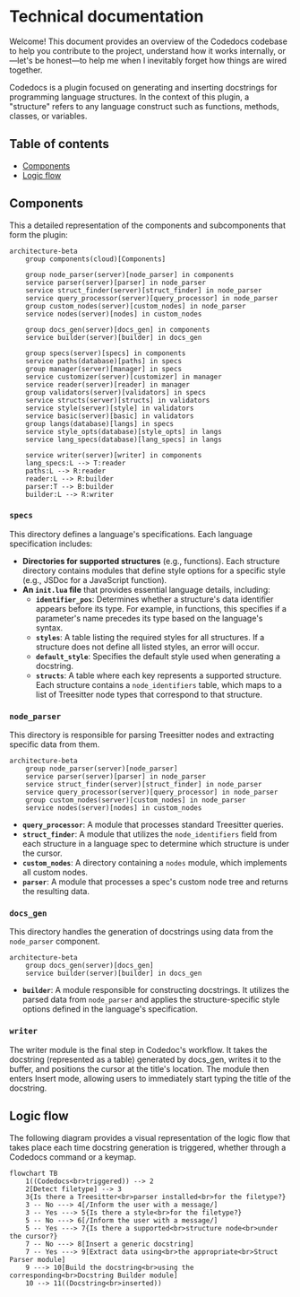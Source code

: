 # Technical documentation

Welcome! This document provides an overview of the Codedocs codebase to help you contribute to the project, understand how it works internally, or—let's be honest—to help me when I inevitably forget how things are wired together.

Codedocs is a plugin focused on generating and inserting docstrings for programming language structures. In the context of this plugin, a "structure" refers to any language construct such as functions, methods, classes, or variables.

## Table of contents
- [Components](#components)
- [Logic flow](#logic-flow)

## Components

This a detailed representation of the components and subcomponents that form the plugin:

```mermaid
architecture-beta
    group components(cloud)[Components]

    group node_parser(server)[node_parser] in components
    service parser(server)[parser] in node_parser
    service struct_finder(server)[struct_finder] in node_parser
    service query_processor(server)[query_processor] in node_parser
    group custom_nodes(server)[custom_nodes] in node_parser
    service nodes(server)[nodes] in custom_nodes

    group docs_gen(server)[docs_gen] in components
    service builder(server)[builder] in docs_gen

    group specs(server)[specs] in components
    service paths(database)[paths] in specs
    group manager(server)[manager] in specs
    service customizer(server)[customizer] in manager
    service reader(server)[reader] in manager
    group validators(server)[validators] in specs
    service structs(server)[structs] in validators
    service style(server)[style] in validators
    service basic(server)[basic] in validators
    group langs(database)[langs] in specs
    service style_opts(database)[style_opts] in langs
    service lang_specs(database)[lang_specs] in langs

    service writer(server)[writer] in components
    lang_specs:L --> T:reader
    paths:L --> R:reader
    reader:L --> R:builder
    parser:T --> B:builder
    builder:L --> R:writer
```

### `specs`

This directory defines a language's specifications. Each language specification includes:

- **Directories for supported structures** (e.g., functions). Each structure directory contains modules that define style options for a specific style (e.g., JSDoc for a JavaScript function).
- **An `init.lua` file** that provides essential language details, including:
  - **`identifier_pos`**: Determines whether a structure's data identifier appears before its type. For example, in functions, this specifies if a parameter's name precedes its type based on the language's syntax.
  - **`styles`**: A table listing the required styles for all structures. If a structure does not define all listed styles, an error will occur.
  - **`default_style`**: Specifies the default style used when generating a docstring.
  - **`structs`**: A table where each key represents a supported structure. Each structure contains a `node_identifiers` table, which maps to a list of Treesitter node types that correspond to that structure.

### `node_parser`

This directory is responsible for parsing Treesitter nodes and extracting specific data from them.

```mermaid
architecture-beta
    group node_parser(server)[node_parser]
    service parser(server)[parser] in node_parser
    service struct_finder(server)[struct_finder] in node_parser
    service query_processor(server)[query_processor] in node_parser
    group custom_nodes(server)[custom_nodes] in node_parser
    service nodes(server)[nodes] in custom_nodes
```

- **`query_processor`**: A module that processes standard Treesitter queries.  
- **`struct_finder`**: A module that utilizes the `node_identifiers` field from each structure in a language spec to determine which structure is under the cursor.  
- **`custom_nodes`**: A directory containing a `nodes` module, which implements all custom nodes.  
- **`parser`**: A module that processes a spec's custom node tree and returns the resulting data.  

### `docs_gen`

This directory handles the generation of docstrings using data from the `node_parser` component.

```mermaid
architecture-beta
    group docs_gen(server)[docs_gen]
    service builder(server)[builder] in docs_gen
```

- **`builder`**: A module responsible for constructing docstrings. It utilizes the parsed data from `node_parser` and applies the structure-specific style options defined in the language's specification.

### `writer`

The writer module is the final step in Codedoc's workflow. It takes the docstring (represented as a table) generated by docs_gen, writes it to the buffer, and positions the cursor at the title's location. The module then enters Insert mode, allowing users to immediately start typing the title of the docstring.

## Logic flow

The following diagram provides a visual representation of the logic flow that takes place each time docstring generation is triggered, whether through a Codedocs command or a keymap.

```mermaid
flowchart TB
    1((Codedocs<br>triggered)) --> 2
    2[Detect filetype] --> 3
    3{Is there a Treesitter<br>parser installed<br>for the filetype?}
    3 -- No ---> 4[/Inform the user with a message/]
    3 -- Yes ---> 5{Is there a style<br>for the filetype?}
    5 -- No ---> 6[/Inform the user with a message/]
    5 -- Yes ---> 7{Is there a supported<br>structure node<br>under the cursor?}
    7 -- No ---> 8[Insert a generic docstring]
    7 -- Yes ---> 9[Extract data using<br>the appropriate<br>Struct Parser module]
    9 ---> 10[Build the docstring<br>using the corresponding<br>Docstring Builder module]
    10 --> 11((Docstring<br>inserted))
```
